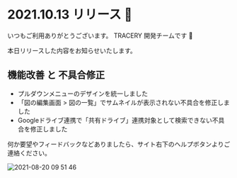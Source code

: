 # 2021.10.13 リリース 🌈

いつもご利用ありがとうございます。
TRACERY 開発チームです :rocket:

本日リリースした内容をお知らせいたします。

## 機能改善 と 不具合修正

* プルダウンメニューのデザインを統一しました
* 「図の編集画面 > 図の一覧」でサムネイルが表示されない不具合を修正しました
* Googleドライブ連携で「共有ドライブ」連携対象として検索できない不具合を修正しました

何か要望やフィードバックなどありましたら、サイト右下のヘルプボタンよりご連絡ください。

![2021-08-20 09 51 46](https://user-images.githubusercontent.com/26263/130162047-630d1eb8-9055-467b-bb1c-d7c430be6d17.gif)

